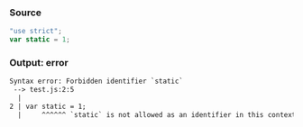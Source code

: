 ### Source
```js
"use strict";
var static = 1;
```

### Output: error
```txt
Syntax error: Forbidden identifier `static`
 --> test.js:2:5
  |
2 | var static = 1;
  |     ^^^^^^ `static` is not allowed as an identifier in this context
```
